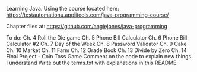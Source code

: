 Learning Java. Using the course located here: https://testautomationu.applitools.com/java-programming-course/

Chapter files at: https://github.com/angiejones/java-programming

To do:
Ch. 4 Roll the Die game
Ch. 5 Phone Bill Calculator
Ch. 6 Phone Bill Calculator #2
Ch. 7 Day of the Week
Ch. 8 Password Validator
Ch. 9 Cake
Ch. 10 Market
Ch. 11 Farm
Ch. 12 Grade Book
Ch. 13 Divide by Zero
Ch. 14 Final Project - Coin Toss Game
Comment on the code to explain new things I understand
Write out the terms.txt with explanations in this README
